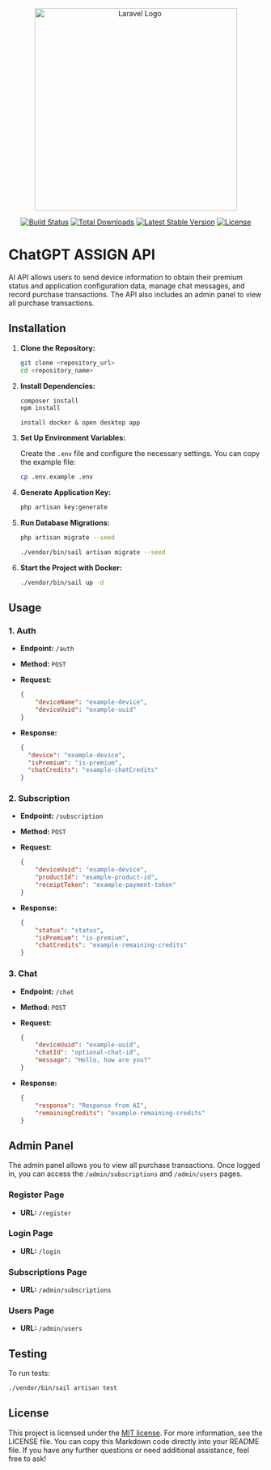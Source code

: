 <p align="center"><a href="https://laravel.com" target="_blank"><img src="https://raw.githubusercontent.com/laravel/art/master/logo-lockup/5%20SVG/2%20CMYK/1%20Full%20Color/laravel-logolockup-cmyk-red.svg" width="400" alt="Laravel Logo"></a></p>

<p align="center">
<a href="https://github.com/laravel/framework/actions"><img src="https://github.com/laravel/framework/workflows/tests/badge.svg" alt="Build Status"></a>
<a href="https://packagist.org/packages/laravel/framework"><img src="https://img.shields.io/packagist/dt/laravel/framework" alt="Total Downloads"></a>
<a href="https://packagist.org/packages/laravel/framework"><img src="https://img.shields.io/packagist/v/laravel/framework" alt="Latest Stable Version"></a>
<a href="https://packagist.org/packages/laravel/framework"><img src="https://img.shields.io/packagist/l/laravel/framework" alt="License"></a>
</p>

# ChatGPT ASSIGN API

AI API allows users to send device information to obtain their premium status and application configuration data, manage chat messages, and record purchase transactions. The API also includes an admin panel to view all purchase transactions.

## Installation

1. **Clone the Repository:**

    ```bash
    git clone <repository_url>
    cd <repository_name>
    ```

2. **Install Dependencies:**

    ```bash
    composer install
    npm install
    ```
   ```install docker & open desktop app```


3. **Set Up Environment Variables:**

   Create the `.env` file and configure the necessary settings. You can copy the example file:

    ```bash
    cp .env.example .env
    ```

4. **Generate Application Key:**

    ```bash
    php artisan key:generate
    ```

5. **Run Database Migrations:**

    ```bash
    php artisan migrate --seed
    ```

    ```bash
    ./vendor/bin/sail artisan migrate --seed
    ```

6. **Start the Project with Docker:**

    ```bash
    ./vendor/bin/sail up -d
    ```

## Usage

### 1. Auth

- **Endpoint:** `/auth`
- **Method:** `POST`
- **Request:**

    ```json
    {
        "deviceName": "example-device",
        "deviceUuid": "example-uuid"
    }
    ```

- **Response:**

    ```json
    {
      "device": "example-device",
      "isPremium": "is-premium",
      "chatCredits": "example-chatCredits"
    }
    ```
  
### 2. Subscription

- **Endpoint:** `/subscription`
- **Method:** `POST`
- **Request:**

    ```json
    {
        "deviceUuid": "example-device",
        "productId": "example-product-id",
        "receiptToken": "example-payment-token"
    }
    ```

- **Response:**

    ```json
    {
        "status": "status",
        "isPremium": "is-premium",
        "chatCredits": "example-remaining-credits"
    }
    ```

### 3. Chat

- **Endpoint:** `/chat`
- **Method:** `POST`
- **Request:**

    ```json
    {
        "deviceUuid": "example-uuid",
        "chatId": "optional-chat-id",
        "message": "Hello, how are you?"
    }
    ```
- **Response:**

    ```json
    {
        "response": "Response from AI",
        "remainingCredits": "example-remaining-credits"
    }
    ```

## Admin Panel

The admin panel allows you to view all purchase transactions. Once logged in, you can access the `/admin/subscriptions` and `/admin/users` pages.

### Register Page

- **URL:** `/register`

### Login Page

- **URL:** `/login`

### Subscriptions Page

- **URL:** `/admin/subscriptions`

### Users Page

- **URL:** `/admin/users`

## Testing

To run tests:

```bash
./vendor/bin/sail artisan test
```


## License

This project is licensed under the [MIT license](https://opensource.org/licenses/MIT). For more information, see the LICENSE file.
You can copy this Markdown code directly into your README file. If you have any further questions or need additional assistance, feel free to ask!
